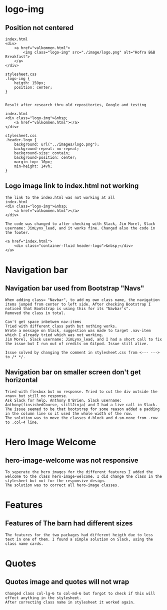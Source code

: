 # logo-img

## Position not centered

    index.html
    <div>
        <a href="valkommen.html">
            <img class="logo-img" src="./image/logo.png" alt="Hofra B&B Breakfast">
        </a>
    </div>

    stylesheet.css
    .logo-img {
        heigth: 150px;
        position: center;
    }


    Result after research thru old repositories, Google and testing

    index.html
    <div class="logo-img">&nbsp;
        <a href="valkommen.html"></a>
    </div>

    stylesheet.css
    .header-logo {
        background: url("../images/logo.png");
        background-repeat: no-repeat;
        background-size: contain;
        background-position: center;
        margin-top: 10px;
        min-height: 14vh;
    }

## Logo image link to index.html not working

    The link to the index.html was not working at all
    index.html
    <div class="logo-img">&nbsp;
        <a href="valkommen.html"></a>
    </div>

    The code was changed to after checking with Slack, Jim Morel, Slack username: JimLynx_lead, and it works fine. Changed also the code in the footer.

    <a href="index.html">
        <div class="container-fluid header-logo">&nbsp;</div>
    </a> 

# Navigation bar

## Navigation bar used from Bootstrap "Navs" 
    When adding class= "Navbar", to add my own class name, the navigation items jumped from center to left side. After checking Bootstrap I noticed that Bootstrap is using this for its "Navbar's".
    Removed the class in total.

    Can't get space inbetwen nav-items
    Tried with different class path but nothing works.
    Wrote a message on Slack, suggestion was made to target .nav-item which I already tried which was not working.
    Jim Morel, Slack username: JimLynx_lead, and I had a short call to fix the issue but I run out of credits on Gitpod. Issue still alive.

    Issue solved by changing the comment in stylesheet.css from <--- ---> to /* */.

## Navigation bar on smaller screen don't get horizontal

    Tried with flexbox but no response. Tried to cut the div outside the <nav> but still no response.
    Ask Slack for help. Anthony O'Brien, Slack username: Anthony(finsishedCourse, stillJinja) and I had a live call in Slack.
    The issue seemed to be that bootstrap for some reason added a padding in the column line so it used the whole width of the row.
    The solution was to move the classes d-block and d-sm-none from .row to .col-4 line.

# Hero Image Welcome

## hero-image-welcome was not responsive
    To seperate the hero images for the different features I added the welcome to the class hero-image-welcome. I did change the class in the stylesheet but not for the responsive design.
    The solution was to correct all hero-image classes.


# Features

## Features of The barn had different sizes
    The features for the two packages had different heigth due to less text in one of them. I found a simple solution on Slack, using the class name cards.


# Quotes

## Quotes image and quotes will not wrap
    Changed class col-lg-6 to col-md-6 but forgot to check if this will effect anything in the stylesheet.
    After correcting class name in stylesheet it worked again.
    